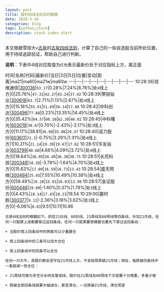 ```yaml
---
layout: post
title: 股价四线法则实时数据
date: 2020-5-10
categories: blog
tags: [python,stock]
description: stock index alert
---
```



本文根据雪球大v[古泉](https://xueqiu.com/u/7148646888)的[古泉四线法则](https://xueqiu.com/7148646888/130498192)，计算了自己的一些自选股当前所处位置，用于持续追踪验证，帮助自己进行判断。

**说明**：下表中4线对应取值为`红色`表示最新价处于对应指标上方，属正面

时间|名称|代码|最新价|当日|3日|5日|位置|变动|距离|ma21|ma60|ma21w|ma60w
---|---|---|---|---|---|---|---|---
10:28:36|信维通信|[300136](https://xueqiu.com/S/SZ300136)|`53.17`|0.28%|7.24%|8.76%|处`4`线上方|0|25.78%|`47.31`|`42.27`|`43.24`|`37.42`
10:28:39|寒锐钴业|[300618](https://xueqiu.com/S/SZ300618)|`63.7`|2.71%|1.13%|2.67%|处`4`线上方|0|15.18%|`55.91`|`51.69`|`56.14`|`57.88`
10:28:42|中科创达|[300496](https://xueqiu.com/S/SZ300496)|`77.88`|0.23%|13.35%|14.45%|处`4`线上方|0|35.42%|`64.57`|`60.16`|`62.30`|`46.82`
10:28:45|中科曙光|[603019](https://xueqiu.com/S/SH603019)|`38.67`|0.70%|-2.43%|-2.17%|处`3`线上方|0|11.17%|38.81|`36.60`|`35.86`|`29.37`
10:28:40|诺力股份|[603611](https://xueqiu.com/S/SH603611)|`21.3`|-0.75%|3.29%|1.31%|处`4`线上方|1|10.21%|`21.14`|`19.39`|`19.47`|`17.62`
10:28:51|华友钴业|[603799](https://xueqiu.com/S/SH603799)|`40.68`|4.68%|4.09%|3.72%|处`4`线上方|0|18.64%|`36.05`|`34.49`|`36.30`|`30.75`
10:28:51|长亮科技|[300348](https://xueqiu.com/S/SZ300348)|`18.28`|-3.79%|-1.64%|4.70%|处`4`线上方|0|15.63%|`17.09`|`16.59`|`16.73`|`13.43`
10:28:54|盛天网络|[300494](https://xueqiu.com/S/SZ300494)|`25.65`|7.55%|10.49%|10.38%|处`4`线上方|0|59.49%|`19.28`|`15.91`|`16.03`|`13.98`
10:28:57|金证股份|[600446](https://xueqiu.com/S/SH600446)|`19.09`|-1.60%|0.37%|1.78%|处`3`线上方|0|4.43%|`18.14`|`17.43`|`18.21`|19.54
10:29:00|赢时胜|[300377](https://xueqiu.com/S/SZ300377)|`9.12`|-2.36%|3.18%|3.62%|处`1`线上方|0|-6.06%|`8.63`|9.51|10.11|10.86

```
古泉4线法则的精髓如下。抓住21日线、60日线、21周线及60周线等四条线，外加21月线，任何一只股票上涨都要穿过这四条线，任何一只股票要想爆雷也要先下穿过这四条线：

+ 当股价爬上四条线中的两条可以少量建仓

+ 爬上四条线中的三条可以加大仓位

+ 爬上四条线中的四条可以全仓

任何一只大牛，其股价都会坚守在21月线上方，不会轻易跌破21月线；相反，每跌破四条线中一条就减一些仓位：

+ 21周线可做为多空分水岭及警戒线，股价在21周线及60周线下方就要十分慎重，多看少做

+ 跌破全部四条线就要大幅减仓，甚至清仓，一旦跌破21月线，清仓观望
```